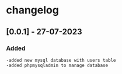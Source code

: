 # changelog 


## [0.0.1] - 27-07-2023

### Added
    -added new mysql database with users table
    -added phpmysqladmin to manage database
    
